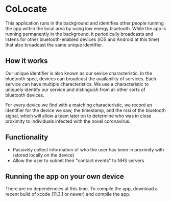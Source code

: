 CoLocate
========

This application runs in the background and identifies other people running the
app within the local area by using low energy bluetooth. While the app is running
permanently in the background, it periodically broadcasts and listens for other 
bluetooth-enabled devices (iOS and Android at this time) that also broadcast the
same unique identifier.

How it works
------------
Our unique identifier is also known as our sevice characteristic. In the bluetooth
spec, devices can broadcast the availability of services. Each service can have 
multiple characteristics. We use a characteristic to uniquely identify our service
and distinguish from all other sorts of bluetooth devices.

For every device we find with a matching characteristic, we record an identifier
for the device we saw, the timestamp, and the rssi of the bluetooth signal, which
will allow a team later on to determine who was in close proximity to individuals
infected with the novel coronavirus.

Functionality
-------------
* Passively collect information of who the user has been in proximity with
  (stored locally on the device)
* Allow the user to submit their "contact events" to NHS servers 

Running the app on your own device
----------------------------------
There are no dependencies at this time. To compile the app, download a recent
build of xcode (11.3.1 or newer) and compile the app.

